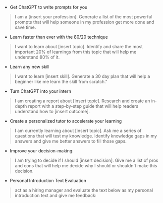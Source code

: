 - Get ChatGPT to write prompts for you
> I am a [insert your profession]. Generate a list of the most powerful prompts that will help someone in my profession get more done and save time.

- Learn faster than ever with the 80/20 technique
> I want to learn about [insert topic]. Identify and share the most important 20% of learnings from this topic that will help me understand 80% of it.

- Learn any new skill
> I want to learn [insert skill]. Generate a 30 day plan that will help a beginner like me learn the skill from scratch."

- Turn ChatGPT into your intern
> I am creating a report about [insert topic]. Research and create an in-depth report with a step-by-step guide that will help readers understand how to [insert outcome].

- Create a personalized tutor to accelerate your learning
> I am currently learning about [insert topic]. Ask me a series of questions that will test my knowledge. Identify knowledge gaps in my answers and give me better answers to fill those gaps.

- Improve your decision-making
> I am trying to decide if I should [insert decision]. Give me a list of pros and cons that will help me decide why I should or shouldn't make this decision.

- Personal Introduction Text Evaluation
> act as a hiring manager and evaluate the text below as my personal introduction text and give me feedback:
